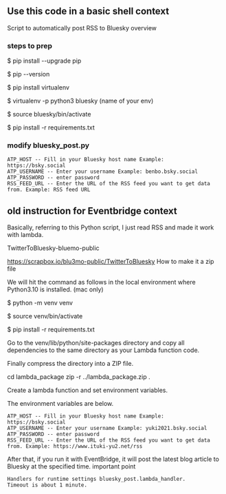 ## Use this code in a basic shell context
Script to automatically post RSS to Bluesky
overview

### steps to prep

$ pip install --upgrade pip
 
$ pip --version

$ pip install virtualenv

$ virtualenv -p python3 bluesky (name of your env)

$ source bluesky/bin/activate

$ pip install -r requirements.txt

### modify bluesky_post.py

    ATP_HOST -- Fill in your Bluesky host name Example: https://bsky.social
    ATP_USERNAME -- Enter your username Example: benbo.bsky.social
    ATP_PASSWORD -- enter password
    RSS_FEED_URL -- Enter the URL of the RSS feed you want to get data from. Example: RSS feed URL

## old instruction for Eventbridge context
Basically, referring to this Python script, I just read RSS and made it work with lambda.

TwitterToBluesky-bluemo-public

https://scrapbox.io/blu3mo-public/TwitterToBluesky
How to make it a zip file

We will hit the command as follows in the local environment where Python3.10 is installed. (mac only)

$ python -m venv venv

$ source venv/bin/activate

$ pip install -r requirements.txt

Go to the venv/lib/python<Python version>/site-packages directory and copy all dependencies to the same directory as your Lambda function code.

Finally compress the directory into a ZIP file.

cd lambda_package
zip -r ../lambda_package.zip .

Create a lambda function and set environment variables.

The environment variables are below.

    ATP_HOST -- Fill in your Bluesky host name Example: https://bsky.social
    ATP_USERNAME -- Enter your username Example: yuki2021.bsky.social
    ATP_PASSWORD -- enter password
    RSS_FEED_URL -- Enter the URL of the RSS feed you want to get data from. Example: https://www.ituki-yu2.net/rss

After that, if you run it with EventBridge, it will post the latest blog article to Bluesky at the specified time.
important point

    Handlers for runtime settings bluesky_post.lambda_handler.
    Timeout is about 1 minute.
